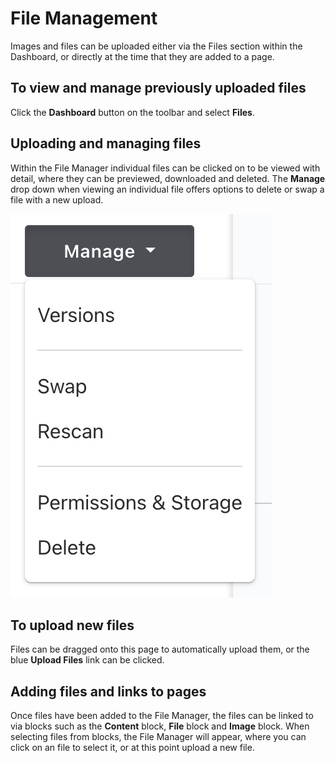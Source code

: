 # File Management

Images and files can be uploaded either via the Files section within the Dashboard, or directly at the time that they are added to a page.

## To view and manage previously uploaded files

Click the **Dashboard** button on the toolbar and select **Files**.

## Uploading and managing files

Within the File Manager individual files can be clicked on to be viewed with detail, where they can be previewed, downloaded and deleted.
The **Manage** drop down when viewing an individual file offers options to delete or swap a file with a new upload.

![](../.gitbook/assets/managingfiles.png)


## To upload new files

Files can be dragged onto this page to automatically upload them, or the blue **Upload Files** link can be clicked.

## Adding files and links to pages

Once files have been added to the File Manager, the files can be linked to via blocks such as the **Content** block, **File** block and **Image** block. When selecting files from blocks, the File Manager will appear, where you can click on an file to select it, or at this point upload a new file.

